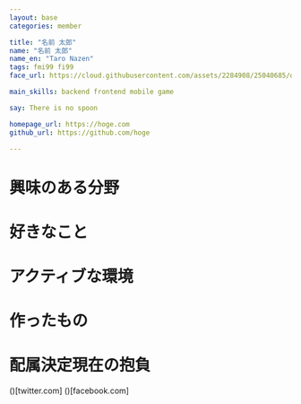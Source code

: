 ```yaml
---
layout: base
categories: member

title: "名前 太郎"
name: "名前 太郎"
name_en: "Taro Nazen"
tags: fmi99 fi99
face_url: https://cloud.githubusercontent.com/assets/2284908/25040685/df95d54c-2145-11e7-8c85-5a72998551a5.jpg

main_skills: backend frontend mobile game

say: There is no spoon

homepage_url: https://hoge.com
github_url: https://github.com/hoge

---
```


# 興味のある分野

# 好きなこと

# アクティブな環境

# 作ったもの

# 配属決定現在の抱負

()[twitter.com]
()[facebook.com]
